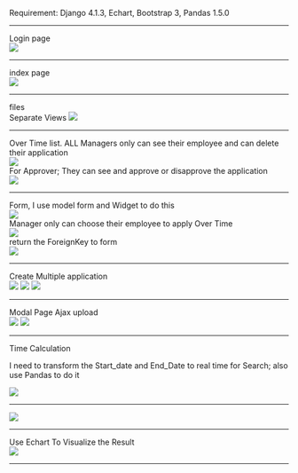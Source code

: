 
<p>Requirement: Django 4.1.3, Echart, Bootstrap 3, Pandas 1.5.0 </p>

<hr>
<div>Login page</div>
<img height="auto" src="https://github.com/gostjoke/Foxconn_OT_system/blob/main/pic/login.png?raw=true"> 
<hr>
<div>index page</div>
<img height="auto" src="https://github.com/gostjoke/gostjoke/blob/main/Django/login_index.png?raw=true">
<hr>
<div>files</div>
<a> Separate Views <a>
<img height="auto" src="https://github.com/gostjoke/gostjoke/blob/main/Django/files.png?raw=true"> 
    
<hr>
<div>Over Time list. ALL Managers only can see their employee and can delete their application</div>
<img height="auto" src="https://github.com/gostjoke/Foxconn_OT_system/blob/main/pic/Overtime_control_Manager.png?raw=true"> 
    
<div>For Approver; They can see and approve or disapprove the application</div>
<img height="auto" src="https://github.com/gostjoke/Foxconn_OT_system/blob/main/pic/Overtime_control.png?raw=true"> 

<hr>
<div> Form, I use model form and Widget to do this </div>
<img height="auto" src="https://github.com/gostjoke/gostjoke/blob/main/Django/OverTime%20Form.png"> 
<div> Manager only can choose their employee to apply Over Time </div>
<img height="auto" src="https://github.com/gostjoke/gostjoke/blob/main/Django/Employid.png?raw=true"> 
<div> return the ForeignKey to form </div>
<img height="auto" src="https://github.com/gostjoke/gostjoke/blob/main/Django/employid.code.png?raw=true"> 
<hr>
<div> Create Multiple application </div>
<img height="auto" src="https://github.com/gostjoke/gostjoke/blob/main/Django/functions.png?raw=true">
<img height="auto" src="https://github.com/gostjoke/gostjoke/blob/main/Django/mult_form.png?raw=true"> 
<img height="auto" src="https://github.com/gostjoke/gostjoke/blob/main/Django/mult_form_code.png?raw=true"> 
<hr>
<div> Modal Page Ajax upload </div>
<img height="auto" src="https://github-production-user-asset-6210df.s3.amazonaws.com/66586152/271850832-8be6a51f-77ed-4202-bc01-dd5b87cc23aa.png"> 
<img height="auto" src="https://github.com/gostjoke/gostjoke/blob/main/Django/functions.png?raw=true"> 
<hr>

<div> Time Calculation </div>
<p> I need to transform the Start_date and End_Date to real time for Search; also use Pandas to do it
</p>
<img height="auto" src="https://github.com/gostjoke/Foxconn_OT_system/raw/main/pic/Time_caluation.png?raw=true">
<hr>
<img height="auto" src="https://github.com/gostjoke/Foxconn_OT_system/blob/main/pic/Time_caluation_result.png?raw=true">
<hr>
<div> Use Echart To Visualize the Result </div>
<img height="auto" src="https://github.com/gostjoke/Foxconn_OT_system/blob/main/pic/Echart_statics.png?raw=true">
<hr>
